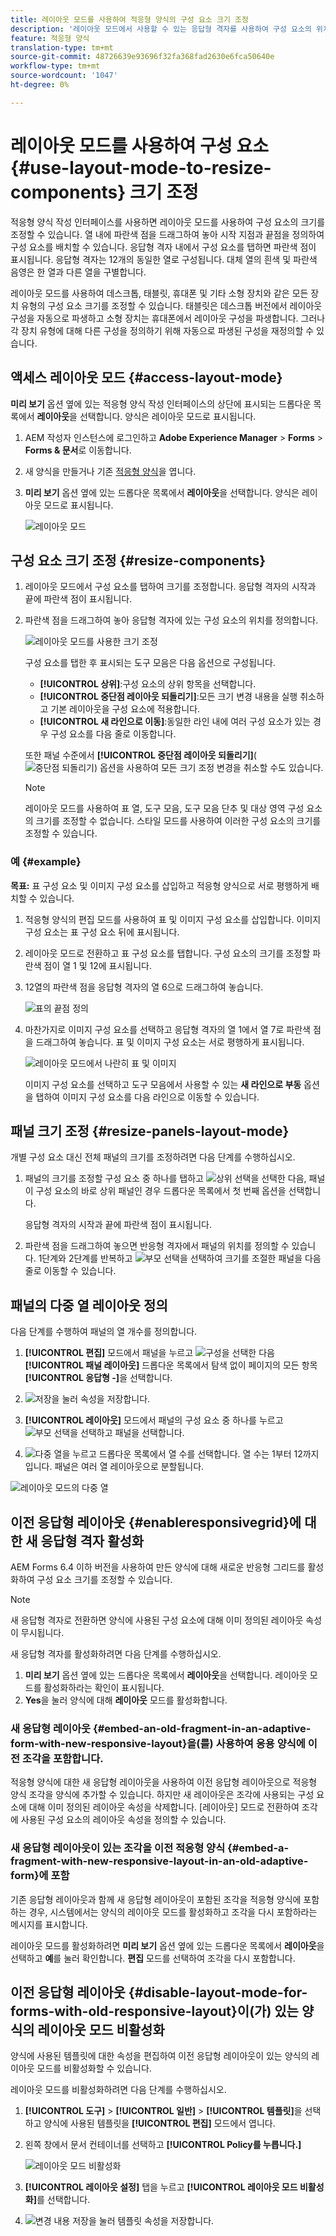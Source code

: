 ```yaml
---
title: 레이아웃 모드를 사용하여 적응형 양식의 구성 요소 크기 조정
description: '레이아웃 모드에서 사용할 수 있는 응답형 격자를 사용하여 구성 요소의 위치를 정의합니다. '
feature: 적응형 양식
translation-type: tm+mt
source-git-commit: 48726639e93696f32fa368fad2630e6fca50640e
workflow-type: tm+mt
source-wordcount: '1047'
ht-degree: 0%

---
```



# 레이아웃 모드를 사용하여 구성 요소 {#use-layout-mode-to-resize-components} 크기 조정

적응형 양식 작성 인터페이스를 사용하면 레이아웃 모드를 사용하여 구성 요소의 크기를 조정할 수 있습니다. 열 내에 파란색 점을 드래그하여 놓아 시작 지점과 끝점을 정의하여 구성 요소를 배치할 수 있습니다. 응답형 격자 내에서 구성 요소를 탭하면 파란색 점이 표시됩니다. 응답형 격자는 12개의 동일한 열로 구성됩니다. 대체 열의 흰색 및 파란색 음영은 한 열과 다른 열을 구별합니다.

레이아웃 모드를 사용하여 데스크톱, 태블릿, 휴대폰 및 기타 소형 장치와 같은 모든 장치 유형의 구성 요소 크기를 조정할 수 있습니다. 태블릿은 데스크톱 버전에서 레이아웃 구성을 자동으로 파생하고 소형 장치는 휴대폰에서 레이아웃 구성을 파생합니다. 그러나 각 장치 유형에 대해 다른 구성을 정의하기 위해 자동으로 파생된 구성을 재정의할 수 있습니다.

## 액세스 레이아웃 모드 {#access-layout-mode}

**미리 보기** 옵션 옆에 있는 적응형 양식 작성 인터페이스의 상단에 표시되는 드롭다운 목록에서 **레이아웃**&#x200B;을 선택합니다. 양식은 레이아웃 모드로 표시됩니다.

1. AEM 작성자 인스턴스에 로그인하고 **Adobe Experience Manager** > **Forms** > **Forms &amp; 문서**&#x200B;로 이동합니다.
1. 새 양식을 만들거나 기존 [적응형 양식](../../forms/using/creating-adaptive-form.md)을 엽니다.
1. **미리 보기** 옵션 옆에 있는 드롭다운 목록에서 **레이아웃**&#x200B;을 선택합니다. 양식은 레이아웃 모드로 표시됩니다.

   ![레이아웃 모드](assets/layout_mode_ic_new.png)

## 구성 요소 크기 조정 {#resize-components}

1. 레이아웃 모드에서 구성 요소를 탭하여 크기를 조정합니다. 응답형 격자의 시작과 끝에 파란색 점이 표시됩니다.
1. 파란색 점을 드래그하여 놓아 응답형 격자에 있는 구성 요소의 위치를 정의합니다.

   ![레이아웃 모드를 사용한 크기 조정](assets/layout_mode_resize_new_updated1.png)

   구성 요소를 탭한 후 표시되는 도구 모음은 다음 옵션으로 구성됩니다.

   * **[!UICONTROL 상위]**:구성 요소의 상위 항목을 선택합니다.
   * **[!UICONTROL 중단점 레이아웃 되돌리기]**:모든 크기 변경 내용을 실행 취소하고 기본 레이아웃을 구성 요소에 적용합니다.
   * **[!UICONTROL 새 라인으로 이동]**:동일한 라인 내에 여러 구성 요소가 있는 경우 구성 요소를 다음 줄로 이동합니다.

   또한 패널 수준에서 **[!UICONTROL 중단점 레이아웃 되돌리기]**( ![중단점 되돌리기](assets/reverttopreviouslypublishedversion.png)) 옵션을 사용하여 모든 크기 조정 변경을 취소할 수도 있습니다.

   >[!NOTE]
   >
   >레이아웃 모드를 사용하여 표 열, 도구 모음, 도구 모음 단추 및 대상 영역 구성 요소의 크기를 조정할 수 없습니다. 스타일 모드를 사용하여 이러한 구성 요소의 크기를 조정할 수 있습니다.

### 예 {#example}

**목표:** 표 구성 요소 및 이미지 구성 요소를 삽입하고 적응형 양식으로 서로 평행하게 배치할 수 있습니다.

1. 적응형 양식의 편집 모드를 사용하여 표 및 이미지 구성 요소를 삽입합니다. 이미지 구성 요소는 표 구성 요소 뒤에 표시됩니다.
1. 레이아웃 모드로 전환하고 표 구성 요소를 탭합니다. 구성 요소의 크기를 조정할 파란색 점이 열 1 및 12에 표시됩니다.
1. 12열의 파란색 점을 응답형 격자의 열 6으로 드래그하여 놓습니다.

   ![표의 끝점 정의](assets/layout_mode_end_point_table_new.png)

1. 마찬가지로 이미지 구성 요소를 선택하고 응답형 격자의 열 1에서 열 7로 파란색 점을 드래그하여 놓습니다. 표 및 이미지 구성 요소는 서로 평행하게 표시됩니다.

   ![레이아웃 모드에서 나란히 표 및 이미지](assets/table_image_parallel_new.png)

   이미지 구성 요소를 선택하고 도구 모음에서 사용할 수 있는 **새 라인으로 부동** 옵션을 탭하여 이미지 구성 요소를 다음 라인으로 이동할 수 있습니다.

## 패널 크기 조정 {#resize-panels-layout-mode}

개별 구성 요소 대신 전체 패널의 크기를 조정하려면 다음 단계를 수행하십시오.

1. 패널의 크기를 조정할 구성 요소 중 하나를 탭하고 ![상위 선택](assets/select_parent_icon.svg)을 선택한 다음, 패널이 구성 요소의 바로 상위 패널인 경우 드롭다운 목록에서 첫 번째 옵션을 선택합니다.

   응답형 격자의 시작과 끝에 파란색 점이 표시됩니다.

1. 파란색 점을 드래그하여 놓으면 반응형 격자에서 패널의 위치를 정의할 수 있습니다.
1단계와 2단계를 반복하고 ![부모 선택](assets/float_to_new_line_icon.svg)을 선택하여 크기를 조절한 패널을 다음 줄로 이동할 수 있습니다.

## 패널의 다중 열 레이아웃 정의

다음 단계를 수행하여 패널의 열 개수를 정의합니다.

1. **[!UICONTROL 편집]** 모드에서 패널을 누르고 ![구성](assets/configure_icon.png)을 선택한 다음 **[!UICONTROL 패널 레이아웃]** 드롭다운 목록에서 탐색 없이 페이지의 모든 항목 **[!UICONTROL 응답형 -]**&#x200B;을 선택합니다.

1. ![저장](assets/save_icon.svg)을 눌러 속성을 저장합니다.

1. **[!UICONTROL 레이아웃]** 모드에서 패널의 구성 요소 중 하나를 누르고 ![부모 선택](assets/select_parent_icon.svg)을 선택하고 패널을 선택합니다.

1. ![다중 열](assets/multi-column.svg)을 누르고 드롭다운 목록에서 열 수를 선택합니다. 열 수는 1부터 12까지입니다. 패널은 여러 열 레이아웃으로 분할됩니다.

![레이아웃 모드의 다중 열](assets/multi-column-layout.png)

## 이전 응답형 레이아웃 {#enableresponsivegrid}에 대한 새 응답형 격자 활성화

AEM Forms 6.4 이하 버전을 사용하여 만든 양식에 대해 새로운 반응형 그리드를 활성화하여 구성 요소 크기를 조정할 수 있습니다.

>[!NOTE]
>
>새 응답형 격자로 전환하면 양식에 사용된 구성 요소에 대해 이미 정의된 레이아웃 속성이 무시됩니다.

새 응답형 격자를 활성화하려면 다음 단계를 수행하십시오.

1. **미리 보기** 옵션 옆에 있는 드롭다운 목록에서 **레이아웃**&#x200B;을 선택합니다. 레이아웃 모드를 활성화하라는 확인이 표시됩니다.
1. **Yes**&#x200B;을 눌러 양식에 대해 **레이아웃** 모드를 활성화합니다.

### 새 응답형 레이아웃 {#embed-an-old-fragment-in-an-adaptive-form-with-new-responsive-layout}을(를) 사용하여 응용 양식에 이전 조각을 포함합니다.

적응형 양식에 대한 새 응답형 레이아웃을 사용하여 이전 응답형 레이아웃으로 적응형 양식 조각을 양식에 추가할 수 있습니다. 하지만 새 레이아웃은 조각에 사용되는 구성 요소에 대해 이미 정의된 레이아웃 속성을 삭제합니다. [레이아웃] 모드로 전환하여 조각에 사용된 구성 요소의 레이아웃 속성을 정의할 수 있습니다.

### 새 응답형 레이아웃이 있는 조각을 이전 적응형 양식 {#embed-a-fragment-with-new-responsive-layout-in-an-old-adaptive-form}에 포함

기존 응답형 레이아웃과 함께 새 응답형 레이아웃이 포함된 조각을 적응형 양식에 포함하는 경우, 시스템에서는 양식의 레이아웃 모드를 활성화하고 조각을 다시 포함하라는 메시지를 표시합니다.

레이아웃 모드를 활성화하려면 **미리 보기** 옵션 옆에 있는 드롭다운 목록에서 **레이아웃**&#x200B;을 선택하고 **예**&#x200B;를 눌러 확인합니다. **편집** 모드를 선택하여 조각을 다시 포함합니다.

## 이전 응답형 레이아웃 {#disable-layout-mode-for-forms-with-old-responsive-layout}이(가) 있는 양식의 레이아웃 모드 비활성화

양식에 사용된 템플릿에 대한 속성을 편집하여 이전 응답형 레이아웃이 있는 양식의 레이아웃 모드를 비활성화할 수 있습니다.

레이아웃 모드를 비활성화하려면 다음 단계를 수행하십시오.

1. **[!UICONTROL 도구]** > **[!UICONTROL 일반]** > **[!UICONTROL 템플릿]**&#x200B;을 선택하고 양식에 사용된 템플릿을 **[!UICONTROL 편집]** 모드에서 엽니다.
1. 왼쪽 창에서 문서 컨테이너를 선택하고 **[!UICONTROL Policy를 누릅니다.]**

   ![레이아웃 모드 비활성화](assets/policy_disable_layout_mode.png)

1. **[!UICONTROL 레이아웃 설정]** 탭을 누르고 **[!UICONTROL 레이아웃 모드 비활성화]**&#x200B;를 선택합니다.
1. ![변경 내용 저장](assets/save_icon.png)을 눌러 템플릿 속성을 저장합니다.

